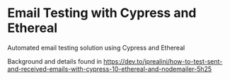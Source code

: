 # Email Testing with Cypress and Ethereal

Automated email testing solution using Cypress and Ethereal

Background and details found in https://dev.to/jprealini/how-to-test-sent-and-received-emails-with-cypress-10-ethereal-and-nodemailer-5h25
